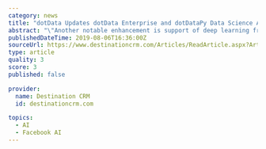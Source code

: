 ```yaml
---
category: news
title: "dotData Updates dotData Enterprise and dotDataPy Data Science Acceleration"
abstract: "\"Another notable enhancement is support of deep learning frameworks such as TensorFlow and PyTorch in our AutoML with enhanced transparency for highly non-linear ML models.\" Key updates of the dotData Enterprise Version 1.6 and dotDataPy Version 1.2 ..."
publishedDateTime: 2019-08-06T16:36:00Z
sourceUrl: https://www.destinationcrm.com/Articles/ReadArticle.aspx?ArticleID=133391
type: article
quality: 3
score: 3
published: false

provider:
  name: Destination CRM
  id: destinationcrm.com

topics:
  - AI
  - Facebook AI
---
```


